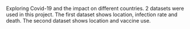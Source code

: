 Exploring Covid-19 and the impact on different countries.
2 datasets were used in this project.  The first dataset shows location, infection rate and death.  The second dataset shows location and vaccine use.
